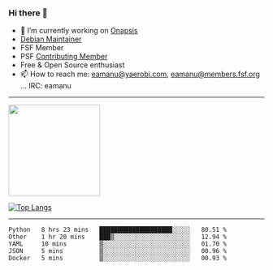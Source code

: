 ### Hi there 👋


- 🔭 I’m currently working on [Onapsis](http://onapsis.com)
- [Debian Maintainer](https://qa.debian.org/developer.php?login=eamanu%40yaerobi.com)
- FSF Member
- PSF [Contributing Member](https://www.python.org/psf/membership/#what-membership-classes-are-there)
- Free & Open Source enthusiast 
- 📫 How to reach me: eamanu@yaerobi.com, eamanu@members.fsf.org ... IRC: eamanu

---

<img height="180em" src="https://github-readme-stats.vercel.app/api?theme=dark&username=eamanu&show_icons=true&hide_border=true&&count_private=true&include_all_commits=true" />

[![Top Langs](https://github-readme-stats.vercel.app/api/top-langs/?theme=dark&username=eamanu&layout=compact)](https://github.com/anuraghazra/github-readme-stats)

---

<!--START_SECTION:waka-->
```text
Python   8 hrs 23 mins   ████████████████████░░░░░   80.51 % 
Other    1 hr 20 mins    ███▒░░░░░░░░░░░░░░░░░░░░░   12.94 % 
YAML     10 mins         ▒░░░░░░░░░░░░░░░░░░░░░░░░   01.70 % 
JSON     5 mins          ▒░░░░░░░░░░░░░░░░░░░░░░░░   00.96 % 
Docker   5 mins          ▒░░░░░░░░░░░░░░░░░░░░░░░░   00.93 % 
```
<!--END_SECTION:waka-->
